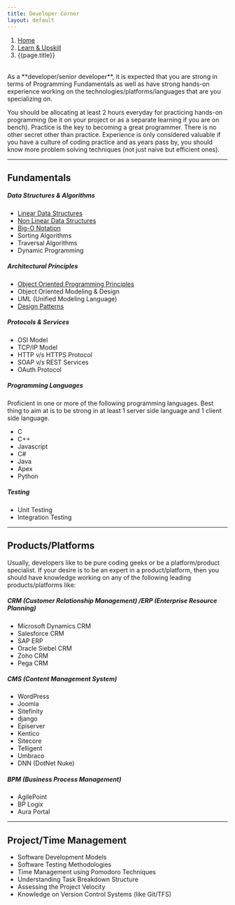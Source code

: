 ```yaml
---
title: Developer Corner
layout: default
---
```


  <div style="margin-bottom:2rem;">
    <nav aria-label="breadcrumb">
      <ol class="breadcrumb">
        <li class="breadcrumb-item"><a href="/">Home</a></li>
        <li class="breadcrumb-item"><a href="/learn">Learn & Upskill</a></li>
        <li class="breadcrumb-item active" aria-current="page">{{page.title}}</li>
      </ol>
    </nav>
  </div>
As a **developer/senior developer**, it is expected that you are strong in terms of Programming Fundamentals as well as have strong hands-on experience working on the technologies/platforms/languages that are you specializing on.

You should be allocating at least 2 hours everyday for practicing hands-on programming (be it on your project or as a separate learning if you are on bench). Practice is the key to becoming a great programmer. There is no other secret other than practice. Experience is only considered valuable if you have a culture of coding practice and as years pass by, you should know more problem solving techniques (not just naive but efficient ones).

---

## Fundamentals

##### Data Structures & Algorithms

- [Linear Data Structures](/what-are-linear-data-structures/)
- [Non Linear Data Structures](/what-are-non-linear-data-structures/)
- [Big-O Notation](/big-o-analysis/)
- Sorting Algorithms
- Traversal Algorithms
- Dynamic Programming

##### Architectural Principles

- [Object Oriented Programming Principles](/object-oriented-programming-principles/)
- Object Oriented Modeling & Design
- UML (Unified Modeling Language)
- [Design Patterns](/what-are-design-patterns/)

##### Protocols & Services

- OSI Model
- TCP/IP Model
- HTTP v/s HTTPS Protocol
- SOAP v/s REST Services
- OAuth Protocol

##### Programming Languages

Proficient in one or more of the following programming languages. Best thing to aim at is to be strong in at least 1 server side language and 1 client side language.

- C
- C++
- Javascript
- C#
- Java
- Apex
- Python

##### Testing

- Unit Testing
- Integration Testing

---

## Products/Platforms

Usually, developers like to be pure coding geeks or be a platform/product specialist. If your desire is to be an expert in a product/platform, then you should have knowledge working on any of the following leading products/platforms like:

##### CRM (Customer Relationship Management) /ERP (Enterprise Resource Planning)

- Microsoft Dynamics CRM
- Salesforce CRM
- SAP ERP
- Oracle Siebel CRM
- Zoho CRM
- Pega CRM

##### CMS (Content Management System)

- WordPress
- Joomla
- Sitefinity
- django
- Episerver
- Kentico
- Sitecore
- Telligent
- Umbraco
- DNN (DotNet Nuke)

##### BPM (Business Process Management)

- AgilePoint
- BP Logix
- Aura Portal

---

## Project/Time Management

- Software Development Models
- Software Testing Methodologies
- Time Management using Pomodoro Techniques
- Understanding Task Breakdown Structure
- Assessing the Project Velocity
- Knowledge on Version Control Systems (like Git/TFS)
